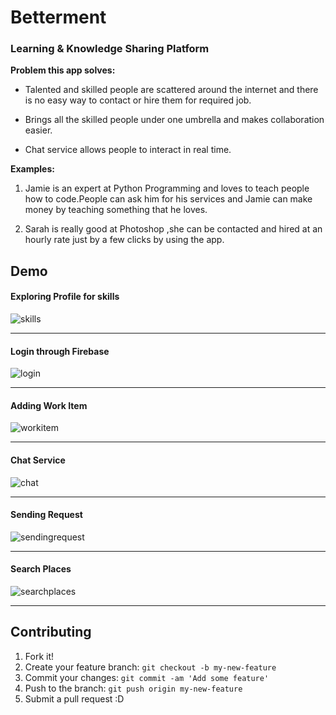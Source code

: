 # Betterment

### Learning & Knowledge Sharing Platform

**Problem this app solves:**

* Talented and skilled people are scattered around the internet and there is no easy way to contact or hire them for required job.

* Brings all the skilled people under one umbrella and makes collaboration easier.

* Chat service allows people to interact in real time.


**Examples:**

1. Jamie is an expert at Python Programming and loves to teach people how to code.People can ask him for his services and Jamie can make money by teaching something that he loves.

1. Sarah is really good at Photoshop ,she can be contacted and hired at an hourly rate just by a few clicks by using the app.

## Demo

#### Exploring Profile for skills

![skills](https://cloud.githubusercontent.com/assets/8016341/16545121/5f43a13e-4163-11e6-9c70-c0c41c9696ce.gif)

----

#### Login through Firebase

![login](https://cloud.githubusercontent.com/assets/8016341/16545120/5dc41730-4163-11e6-87a6-d8218b0b62f0.gif)

----

#### Adding Work Item

![workitem](https://cloud.githubusercontent.com/assets/8016341/16444849/7814cfc8-3e23-11e6-9d9c-e2c2781bc50c.gif)

----

#### Chat Service

![chat](https://cloud.githubusercontent.com/assets/8016341/16444856/7f84e6ee-3e23-11e6-8d50-8fe4fd6772d9.gif)

----

#### Sending Request

![sendingrequest](https://cloud.githubusercontent.com/assets/8016341/16444857/8182fe90-3e23-11e6-9c09-9d4f247ab513.gif)

----

#### Search Places

![searchplaces](https://cloud.githubusercontent.com/assets/8016341/16444862/85de6d30-3e23-11e6-92b5-ff7e974a84e7.gif)

----

## Contributing
1. Fork it!
2. Create your feature branch: `git checkout -b my-new-feature`
3. Commit your changes: `git commit -am 'Add some feature'`
4. Push to the branch: `git push origin my-new-feature`
5. Submit a pull request :D


